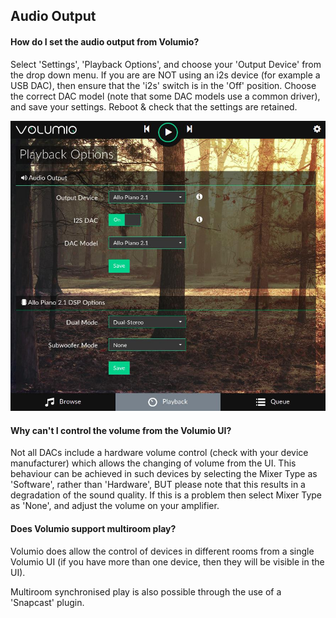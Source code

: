 ## Audio Output

#### How do I set the audio output from Volumio?

Select 'Settings', 'Playback Options', and choose your 'Output Device' from the drop down menu. If you are are NOT using an i2s device (for example a USB DAC), then ensure that the 'i2s' switch is in the 'Off' position. Choose the correct DAC model (note that some DAC models use a common driver), and save your settings.  Reboot & check that the settings are retained.

<img src="audio-output.jpg" width="624">

#### Why can't I control the volume from the Volumio UI?

Not all DACs include a hardware volume control (check with your device manufacturer) which allows the changing of volume from the UI.  This behaviour can be achieved in such devices by selecting the Mixer Type as 'Software', rather than 'Hardware', BUT please note that this results in a degradation of the sound quality.  If this is a problem then select Mixer Type as 'None', and adjust the volume on your amplifier.

#### Does Volumio support multiroom play?

Volumio does allow the control of devices in different rooms from a single Volumio UI (if you have more than one device, then they will be visible in the UI).

Multiroom synchronised play is also possible through the use of a 'Snapcast' plugin.

